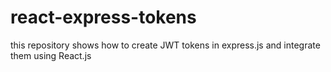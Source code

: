 # react-express-tokens
this repository shows how to create JWT tokens in express.js and integrate them using React.js

